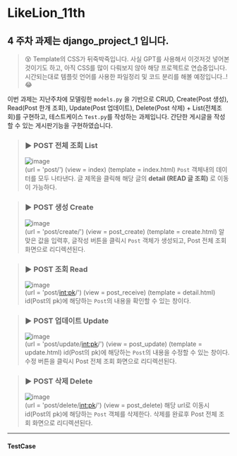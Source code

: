 # LikeLion_11th

## 4 주차 과제는 django_project_1 입니다.
> 😵 Template의 CSS가 뒤죽박죽입니다. 사실 GPT를 사용해서 이것저것 넣어본것이기도 하고, 아직 CSS를 많이 다뤄보지 않아 해당 프로젝트로 연습중입니다. 시간되는대로 템플릿 언어를 사용한 파일정리 및 코드 분리를 해볼 예정입니다..!😂

이번 과제는 지난주차에 모델링한 `models.py` 을 기반으로 CRUD, Create(Post 생성), Read(Post 한개 조회), Update(Post 업데이트), Delete(Post 삭제) + List(전체조회)를 구현하고, 테스트케이스 `Test.py`를 작성하는 과제입니다.
간단한 게시글을 작성할 수 있는 게시판기능을 구현하였습니다. 

> ### ▶ POST 전체 조회 List
> ![image](https://github.com/asn6878/LikeLion_11th/assets/79460319/be15a4c3-af06-4a1c-a856-153505413ecd)<br>
> (url = 'post/') (view = index) (template = index.html) 
> `Post` 객체내의 데이터를 모두 나타낸다. 글 제목을 클릭해 해당 글의 **detail (READ 글 조회)** 로 이동이 가능하다.

> ### ▶ POST 생성 Create
> ![image](https://github.com/asn6878/LikeLion_11th/assets/79460319/9b7af955-3b09-48cd-a00f-25c61c442491)<br>
> (url = 'post/create/') (view = post_create) (template = create.html)
> 알맞은 값을 입력후, 글작성 버튼을 클릭시 `Post` 객체가 생성되고, Post 전체 조회 화면으로 리디렉션된다.

> ### ▶ POST 조회 Read
> ![image](https://github.com/asn6878/LikeLion_11th/assets/79460319/0447dc72-3711-4933-b509-6ff6dec24631)<br>
> (url = 'post/<int:pk>/') (view = post_receive) (template = detail.html)
> id(Post의 pk)에 해당하는 `Post`의 내용을 확인할 수 있는 창이다.

> ### ▶ POST 업데이트 Update
> ![image](https://github.com/asn6878/LikeLion_11th/assets/79460319/558c732b-0d92-4f57-bdc1-27bd80e83b2d)<br>
> (url = 'post/update/<int:pk>/') (view = post_update) (template = update.html)
> id(Post의 pk)에 해당하는 `Post`의 내용을 수정할 수 있는 창이다. 수정 버튼을 클릭시 Post 전체 조회 화면으로 리디렉션된다.

> ### ▶ POST 삭제 Delete
> ![image](https://github.com/asn6878/LikeLion_11th/assets/79460319/27799bd4-a369-45d2-89ea-2656e16c158d)<br>
> (url = 'post/delete/<int:pk>/') (view = post_delete)
> 해당 url로 이동시 id(Post의 pk)에 해당하는 `Post` 객체를 삭제한다. 삭제를 완료후 Post 전체 조회 화면으로 리디렉션된다.

***
#### TestCase